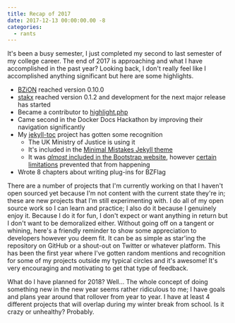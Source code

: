 ```yaml
---
title: Recap of 2017
date: 2017-12-13 00:00:00.00 -8
categories:
  - rants
---
```


It's been a busy semester, I just completed my second to last semester of my college career. The end of 2017 is approaching and what I have accomplished in the past year? Looking back, I don't really feel like I accomplished anything significant but here are some highlights.

- [BZiON](https://github.com/allejo/bzion) reached version 0.10.0
- [stakx](https://github.com/stakx-io/stakx) reached version 0.1.2 and development for the next major release has started
- Became a contributor to [highlight.php](https://github.com/scrivo/highlight.php)
- Came second in the Docker Docs Hackathon by improving their navigation significantly
- My [jekyll-toc](https://github.com/allejo/jekyll-toc) project has gotten some recognition
  - The UK Ministry of Justice is using it
  - It's included in the [Minimal Mistakes Jekyll theme](https://github.com/mmistakes/minimal-mistakes)
  - It was [*almost* included in the Bootstrap website](https://github.com/twbs/bootstrap/pull/24466), however [certain limitations](https://github.com/allejo/jekyll-toc/issues/3) prevented that from happening
- Wrote 8 chapters about writing plug-ins for BZFlag

There are a number of projects that I'm currently working on that I haven't open sourced yet because I'm not content with the current state they're in; these are new projects that I'm still experimenting with. I do all of my open source work so I can learn and practice; I also do it because I genuinely enjoy it. Because I do it for fun, I don't expect or want anything in return but I don't want to be demoralized either. Without going off on a tangent or whining, here's a friendly reminder to show some appreciation to developers however you deem fit. It can be as simple as star'ing the repository on GitHub or a shout-out on Twitter or whatever platform. This has been the first year where I've gotten random mentions and recognition for some of my projects outside my typical circles and it's awesome! It's very encouraging and motivating to get that type of feedback.

What do I have planned for 2018? Well... The whole concept of doing something new in the new year seems rather ridiculous to me; I have goals and plans year around that rollover from year to year. I have at least 4 different projects that will overlap during my winter break from school. Is it crazy or unhealthy? Probably.
